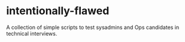 # intentionally-flawed
A collection of simple scripts to test sysadmins and Ops candidates in technical interviews.
